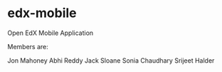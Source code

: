 # edx-mobile
Open EdX Mobile Application


Members are:

Jon Mahoney
Abhi Reddy
Jack Sloane
Sonia Chaudhary
Srijeet Halder

